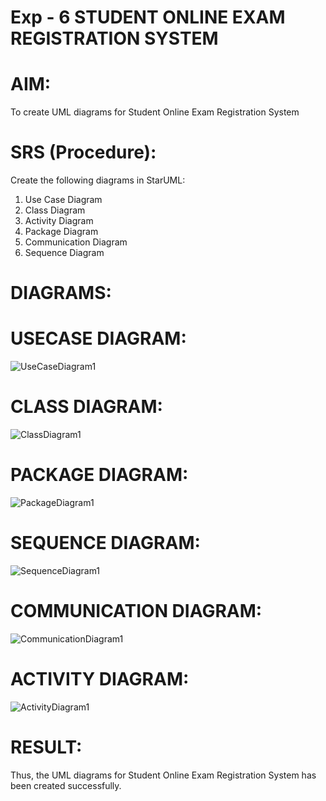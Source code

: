 # Exp - 6 STUDENT ONLINE EXAM REGISTRATION SYSTEM

# AIM:
To create UML diagrams for Student Online Exam Registration System

# SRS (Procedure):
Create the following diagrams in StarUML:

1. Use Case Diagram
2. Class Diagram
3. Activity Diagram
4. Package Diagram
5. Communication Diagram
6. Sequence Diagram

# DIAGRAMS:
# USECASE DIAGRAM:
![UseCaseDiagram1](https://github.com/user-attachments/assets/86fb3a1c-07fd-451d-8491-559bffcfdaa5)

# CLASS DIAGRAM:
![ClassDiagram1](https://github.com/user-attachments/assets/f0a6adea-b2ab-4250-8552-bc611e42cbc5)

# PACKAGE DIAGRAM:
![PackageDiagram1](https://github.com/user-attachments/assets/3da29ef7-303b-449e-aa94-8a94388cee53)

# SEQUENCE DIAGRAM:
![SequenceDiagram1](https://github.com/user-attachments/assets/cd8ce514-3fc4-4233-a6a6-d2a4ec2105d2)

# COMMUNICATION DIAGRAM:
![CommunicationDiagram1](https://github.com/user-attachments/assets/fba71b3f-6e8a-4b98-b38a-369b6f4b448a)

# ACTIVITY DIAGRAM:
![ActivityDiagram1](https://github.com/user-attachments/assets/9ced0467-d70f-4d90-908a-f1ec2ce1b7dd)


# RESULT:
Thus, the UML diagrams for Student Online Exam Registration System has been created successfully.
